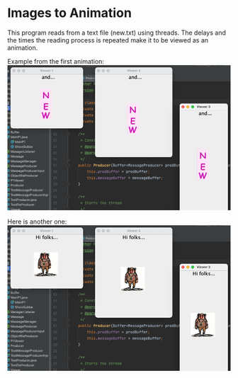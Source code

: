 # Images to Animation
This program reads from a text file (new.txt) using threads. 
The delays and the times the reading process is repeated make it to be viewed as an animation. 

Example from the first animation:
![Viewers windows](images-from-program/viewers-1.png)

Here is another one:
![Second viewd windows](images-from-program/viewers-2.png)
